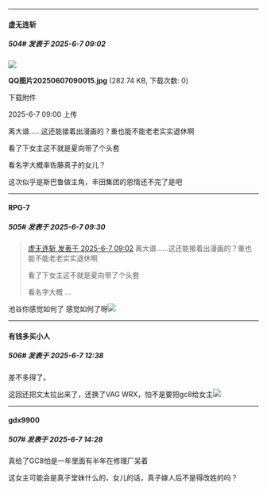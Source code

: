 ﻿
*****

####  虚无连斩  
##### 504#       发表于 2025-6-7 09:02

<img src="https://img.stage1st.com/forum/202506/07/090024nnqssfdzflfhogfc.jpg" referrerpolicy="no-referrer">

<strong>QQ图片20250607090015.jpg</strong> (282.74 KB, 下载次数: 0)

下载附件

2025-6-7 09:00 上传

离大谱……这还能接着出漫画的？重也能不能老老实实退休啊

看了下女主这不就是夏向带了个头套

看名字大概率佐藤真子的女儿？

这次似乎是斯巴鲁做主角，丰田集团的恩情还不完了是吧


*****

####  RPG-7  
##### 505#       发表于 2025-6-7 09:30

<blockquote><a href="httphttps://stage1st.com/2b/forum.php?mod=redirect&amp;goto=findpost&amp;pid=67895762&amp;ptid=2044818" target="_blank">虚无连斩 发表于 2025-6-7 09:02</a>
离大谱……这还能接着出漫画的？重也能不能老老实实退休啊

看了下女主这不就是夏向带了个头套

看名字大概 ...</blockquote>
池谷你感觉如何了 感觉如何了呀<img src="https://static.stage1st.com/image/smiley/face2017/066.png" referrerpolicy="no-referrer">


*****

####  有钱多买小人  
##### 506#       发表于 2025-6-7 12:38

差不多得了。

这回还把文太拉出来了，还换了VAG WRX，怕不是要把gc8给女主<img src="https://static.stage1st.com/image/smiley/face2017/065.png" referrerpolicy="no-referrer">


*****

####  gdx9900  
##### 507#       发表于 2025-6-7 14:28

真给了GC8怕是一年里面有半年在修理厂呆着

这女主可能会是真子堂妹什么的，女儿的话，真子嫁人后不是得改姓的吗？

